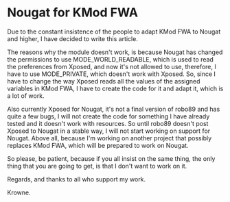 # Nougat for KMod FWA

Due to the constant insistence of the people to adapt KMod FWA to Nougat and higher, I have decided to write this article.

The reasons why the module doesn't work, is because Nougat has changed the permissions to use MODE_WORLD_READABLE, which is used to read the preferences from Xposed, and now it's not allowed to use, therefore, I have to use MODE_PRIVATE, which doesn't work with Xposed. So, since I have to change the way Xposed reads all the values of the assigned variables in KMod FWA, I have to create the code for it and adapt it, which is a lot of work.

Also currently Xposed for Nougat, it's not a final version of robo89 and has quite a few bugs, I will not create the code for something I have already tested and it doesn't work with resources. So until robo89 doesn't post Xposed to Nougat in a stable way, I will not start working on support for Nougat. Above all, because I'm working on another project that possibly replaces KMod FWA, which will be prepared to work on Nougat.

So please, be patient, because if you all insist on the same thing, the only thing that you are going to get, is that I don't want to work on it.

Regards, and thanks to all who support my work.

Krowne.

